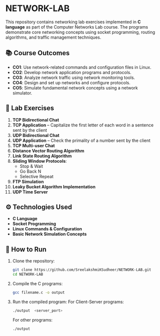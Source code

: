 # NETWORK-LAB

This repository contains networking lab exercises implemented in **C language** as part of the Computer Networks Lab course. The programs demonstrate core networking concepts using socket programming, routing algorithms, and traffic management techniques.

## 📚 Course Outcomes

- **CO1**: Use network-related commands and configuration files in Linux.
- **CO2**: Develop network application programs and protocols.
- **CO3**: Analyze network traffic using network monitoring tools.
- **CO4**: Design and set up networks and configure protocols.
- **CO5**: Simulate fundamental network concepts using a network simulator.

## 🧪 Lab Exercises

1. **TCP Bidirectional Chat**
2. **TCP Application** – Capitalize the first letter of each word in a sentence sent by the client
3. **UDP Bidirectional Chat**
4. **UDP Application** – Check the primality of a number sent by the client
5. **TCP Multi-user Chat**
6. **Distance Vector Routing Algorithm**
7. **Link State Routing Algorithm**
8. **Sliding Window Protocols**:
   - Stop & Wait
   - Go Back N
   - Selective Repeat
9. **FTP Simulation**
10. **Leaky Bucket Algorithm Implementation**
11. **UDP Time Server**

## ⚙️ Technologies Used

- **C Language**
- **Socket Programming**
- **Linux Commands & Configuration**
- **Basic Network Simulation Concepts**

## 🚀 How to Run

1. Clone the repository:
   ```bash
   git clone https://github.com/SreelakshmiKSudheer/NETWORK-LAB.git
   cd NETWORK-LAB
   ```
2. Compile the C programs:

   ```bash
   gcc filename.c -o output
   ```
3. Run the compiled program:
    For Client-Server programs:
    ```bash
    ./output  <server_port>
    ```
    For other programs:
    ```bash
    ./output
    ```
